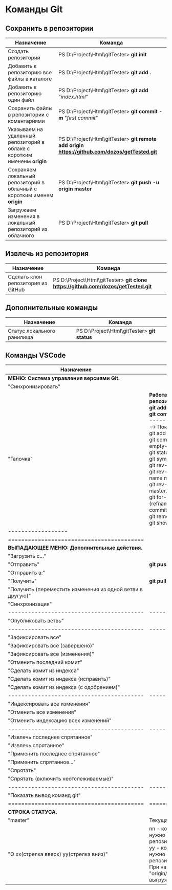 # Команды Git #

## Сохранить в репозитории ##

Назначение | Команда
-----------|--------
Создать репозиторий | PS D:\Project\Html\gitTester> **git init**
Добавить к репозиторию все файлы в каталоге | PS D:\Project\Html\gitTester> **git add .**
Добавить к репозиторию один файл | PS D:\Project\Html\gitTester> **git add** "_index.html_"
Сохранить файлы в репозитории с коментариями | PS D:\Project\Html\gitTester> **git commit -m** "_first commit_"
Указываем на удаленный репозиторий в облаке с коротким имененм **origin** | PS D:\Project\Html\gitTester> **git remote add origin https://github.com/dozos/getTested.git**
Сохраняем локальный репозиторий в облачный с коротким именем **origin** | PS D:\Project\Html\gitTester> **git push -u origin master** 
Загружаем изменения в локальный репозиторий из облачного | PS D:\Project\Html\gitTester> **git pull** 

## Извлечь из репозитория ##

Назначение | Команда
-----------|--------
Сделать клон репозитория из GitHub | PS D:\Project\Html\gitTester> **git clone https://github.com/dozos/getTested.git**

## Дополнительные команды ##

Назначение | Команда
-----------|--------
Статус локального ранилища | PS D:\Project\Html\gitTester> **git status**

## Команды VSCode ##

Назначение | Команда
-----------|--------
**МЕНЮ: Система управления версиями Git.**|
"Синхронизировать"                        | 
"Галочка"  | **Работа с локальным репозиторием**<br>**git add** "_index.html_"<br>**git commit -m** "_first commit_"<br>------------------<br>--> Показать вывод команд git<br>git add -A -- .<br>git commit --quiet --allow-empty-message --file - --all<br>git status -z -u<br>git symbolic-ref --short HEAD<br>git rev-parse master<br>git rev-parse --symbolic-full-name master@{u}<br>git rev-list --left-right master...refs/remotes/origin/master<br>git for-each-ref --format %(refname) %(objectname) --sort -committerdate<br>git remote --verbose<br>git show :doc/gitCommand.md<br>
------------------                        | 
========================================= |
**ВЫПАДАЮЩЕЕ МЕНЮ: Дополнительные действия.**|
"Загрузить с..."                          | 
"Отправить"                               | **git push**
"Отправить в:"                            | 
"Получить"                                | **git pull**
"Получить (переместить изменения из одной ветви в другую)" | 
"Синхронизация"                           | 
----------------------------------------- | ------------
"Опубликовать ветвь"                      | 
----------------------------------------- | ------------
"Зафиксировать все"                       | 
"Зафиксировать все (завершено)"           |  
"Зафиксировать все (изменения)"           | 
"Отменить последний комит"                | 
"Сделать комит из индекса"                | 
"Сделать комит из индекса (исправить)"    | 
"Сделать комит из индекса (с одобрением)" | 
----------------------------------------- | ------------
"Индексировать все изменения"             | 
"Отменить все изменения"                  | 
"Отменить индексацию всех изменений"      | 
----------------------------------------- | ------------
"Извлечь последнее спрятанное"            | 
"Извлечь спрятанное"                      | 
"Применить последнее спрятанное"          | 
"Применить спрятанное..."                 | 
"Спрятать"                                | 
"Спрятать (включить неотслеживаемые)"     | 
----------------------------------------- | ------------
"Показать вывод команд git"               | 
========================================= | ============
**СТРОКА СТАТУСА.**                       |
"master"                                  | Текущая ветка в репозитории
"О хх(стрелка вверх) yy(стрелка вниз)"    | nn - количество комитов которы нужно забрать из облачного репозитория<br>yy - количество комитов которые нужно выгрузить в облачный репозиторий<br>При нажатии: Фиксация в ветке "origin/master" загружает и выгружает комиты. 


